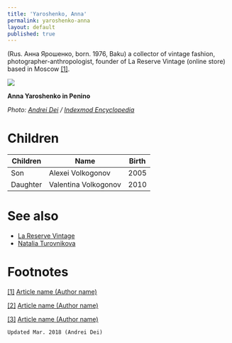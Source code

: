 ```yaml
---
title: 'Yaroshenko, Anna'
permalink: yaroshenko-anna
layout: default
published: true
---
```


(Rus. Анна Ярошенко, born. 1976, Baku) a collector of vintage fashion, photographer-anthropologist, founder of La Reserve Vintage (online store) based in Moscow <span id="a1">[\[1\]](#f1)</span>.

![](/encyclopedia/images/yaroshenko.jpg)

**Anna Yaroshenko in Penino**

*Photo: [Andrei Dei](deinichenko-andrei) / [ Indexmod Encyclopedia](index)*

# Children

|Children|Name|Birth|
|--|--|--|
|Son|Alexei Volkogonov|2005|
|Daughter|Valentina Volkogonov|2010|


# See also

- [La Reserve Vintage](reserve-vintage-la)
- [Natalia Turovnikova](turovnikova-natalia)


# Footnotes

[[1]](#a1) <span id="f1"></span> [Article name (Author name)](http://example.net/article)

[[2]](#a2) <span id="f2"></span> [Article name (Author name)](http://example.net/article)

[[3]](#a3) <span id="f3"></span> [Article name (Author name)](http://example.net/article)

`Updated Mar. 2018 (Andrei Dei)`
